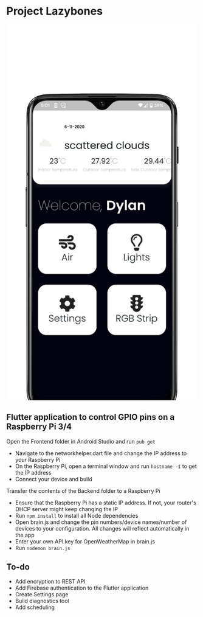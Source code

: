 # Project Lazybones

![](https://github.com/smellycloud/Project-Lazybones/blob/main/Mockups/1.jpeg?raw=true)


## Flutter application to control GPIO pins on a Raspberry Pi 3/4

Open the Frontend folder in Android Studio and run `pub get`
* Navigate to the networkhelper.dart file and change the IP address to your Raspberry Pi
* On the Raspberry Pi, open a terminal window and run `hostname -I` to get the IP address
* Connect your device and build



Transfer the contents of the Backend folder to a Raspberry Pi
* Ensure that the Raspberry Pi has a static IP address. If not, your router's DHCP server might keep changing the IP
* Run `npm install` to install all Node dependencies
* Open brain.js and change the pin numbers/device names/number of devices to your configuration. All changes will reflect automatically in the app
* Enter your own API key for OpenWeatherMap in brain.js
* Run `nodemon brain.js`



## To-do
* Add encryption to REST API
* Add Firebase authentication to the Flutter application
* Create Settings page
* Build diagnostics tool
* Add scheduling 
